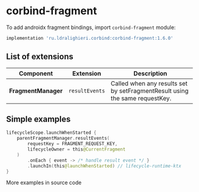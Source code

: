 ﻿
# corbind-fragment

To add androidx fragment bindings, import `corbind-fragment` module:

```groovy
implementation 'ru.ldralighieri.corbind:corbind-fragment:1.6.0'
```

## List of extensions

Component | Extension | Description
--|---|--
**FragmentManager** | `resultEvents` | Called when any results set by setFragmentResult using the same requestKey.


## Simple examples

```kotlin
lifecycleScope.launchWhenStarted {
    parentFragmentManager.resultEvents(
        requestKey = FRAGMENT_REQUEST_KEY,
        lifecycleOwner = this@CurrentFragment
    )
        .onEach { event -> /* handle result event */ }
        .launchIn(this@launchWhenStarted) // lifecycle-runtime-ktx
}
```

More examples in source code

